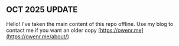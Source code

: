 ## OCT 2025 UPDATE

Hello! I've taken the main content of this repo offline. Use my blog to contact me if you want an older copy [https://owenr.me](https://owenr.me/about/)
